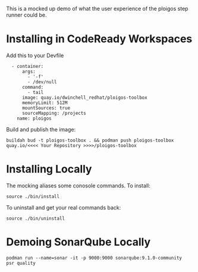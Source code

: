 This is a mocked up demo of what the user experience of the ploigos step runner could be.

# Installing in CodeReady Workspaces

Add this to your Devfile
```
  - container:
      args:
        - '-f'
        - /dev/null
      command:
        - tail
      image: quay.io/dwinchell_redhat/ploigos-toolbox
      memoryLimit: 512M
      mountSources: true
      sourceMapping: /projects
    name: ploigos
```

Build and publish the image:
```
buildah bud -t ploigos-toolbox . && podman push ploigos-toolbox quay.io/<<<< Your Repository >>>>/ploigos-toolbox
```

# Installing Locally
The mocking aliases some conosole commands. To install:
```
source ./bin/install
```

To uninstall and get your real commands back:
```
source ./bin/uninstall
```

# Demoing SonarQube Locally

```
podman run --name=sonar -it -p 9000:9000 sonarqube:9.1.0-community
psr quality
```

